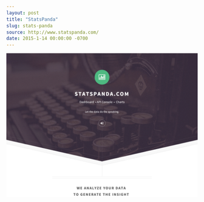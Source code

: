 ```yaml
---
layout: post
title: "StatsPanda"
slug: stats-panda
source: http://www.statspanda.com/
date: 2015-1-14 00:00:00 -0700
---
```


<img src="/assets/img/screenshots/stats-panda.jpg">
